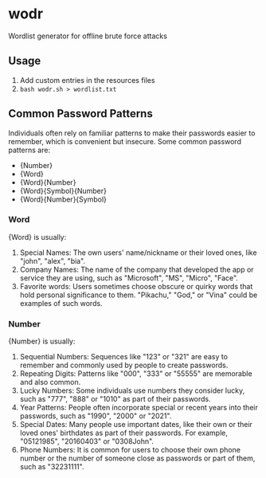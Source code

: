# wodr

Wordlist generator for offline brute force attacks

## Usage
1) Add custom entries in the resources files
2) `bash wodr.sh > wordlist.txt`

## Common Password Patterns

Individuals often rely on familiar patterns to make their passwords easier to remember, which is convenient but insecure. Some common password patterns are:

- {Number}
- {Word}
- {Word}{Number}
- {Word}{Symbol}{Number}
- {Word}{Number}{Symbol}

### Word

{Word} is usually:

1. Special Names: The own users' name/nickname or their loved ones, like "john", "alex", "bia".
2. Company Names: The name of the company that developed the app or service they are using, such as "Microsoft", "MS", "Micro", "Face".
3. Favorite words: Users sometimes choose obscure or quirky words that hold personal significance to them. "Pikachu," "God," or "Vina" could be examples of such words.

### Number

{Number} is usually:

1. Sequential Numbers: Sequences like "123" or "321" are easy to remember and commonly used by people to create passwords.
2. Repeating Digits: Patterns like "000", "333" or "55555" are memorable and also common.
3. Lucky Numbers: Some individuals use numbers they consider lucky, such as "777", "888" or "1010" as part of their passwords.
4. Year Patterns: People often incorporate special or recent years into their passwords, such as "1990", "2000" or "2021".
5. Special Dates: Many people use important dates, like their own or their loved ones' birthdates as part of their passwords. For example, "05121985", "20160403" or "0308John".
6. Phone Numbers: It is common for users to choose their own phone number or the number of someone close as passwords or part of them, such as "32231111". 

